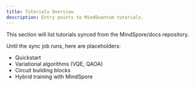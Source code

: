 ```yaml
---
title: Tutorials Overview
description: Entry points to MindQuantum tutorials.
---
```


This section will list tutorials synced from the MindSpore/docs repository.

Until the sync job runs, here are placeholders:

- Quickstart
- Variational algorithms (VQE, QAOA)
- Circuit building blocks
- Hybrid training with MindSpore

